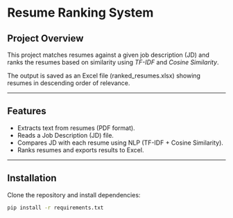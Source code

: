 ﻿# Resume Ranking System

##  Project Overview
This project matches resumes against a given job description (JD) and ranks the resumes based on similarity using *TF-IDF* and *Cosine Similarity*.

The output is saved as an Excel file (ranked_resumes.xlsx) showing resumes in descending order of relevance.

---

##  Features
- Extracts text from resumes (PDF format).
- Reads a Job Description (JD) file.
- Compares JD with each resume using NLP (TF-IDF + Cosine Similarity).
- Ranks resumes and exports results to Excel.

---

##  Installation
Clone the repository and install dependencies:

```bash
pip install -r requirements.txt


